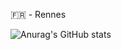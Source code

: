 🇫🇷 - Rennes

![Anurag's GitHub stats](https://github-readme-stats.vercel.app/api?username=LeoOrgeval&show_icons=true&theme=dracula)
